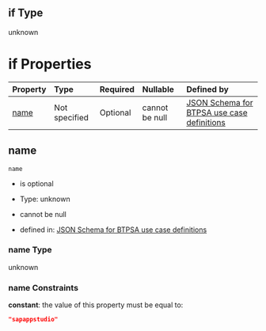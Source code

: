## if Type

unknown

# if Properties

| Property      | Type          | Required | Nullable       | Defined by                                                                                                                                                                                                        |
| :------------ | :------------ | :------- | :------------- | :---------------------------------------------------------------------------------------------------------------------------------------------------------------------------------------------------------------- |
| [name](#name) | Not specified | Optional | cannot be null | [JSON Schema for BTPSA use case definitions](btpsa-usecase-properties-services-items-allof-2-then-allof-46-if-properties-name.md "undefined#/properties/services/items/allOf/2/then/allOf/46/if/properties/name") |

## name



`name`

*   is optional

*   Type: unknown

*   cannot be null

*   defined in: [JSON Schema for BTPSA use case definitions](btpsa-usecase-properties-services-items-allof-2-then-allof-46-if-properties-name.md "undefined#/properties/services/items/allOf/2/then/allOf/46/if/properties/name")

### name Type

unknown

### name Constraints

**constant**: the value of this property must be equal to:

```json
"sapappstudio"
```

